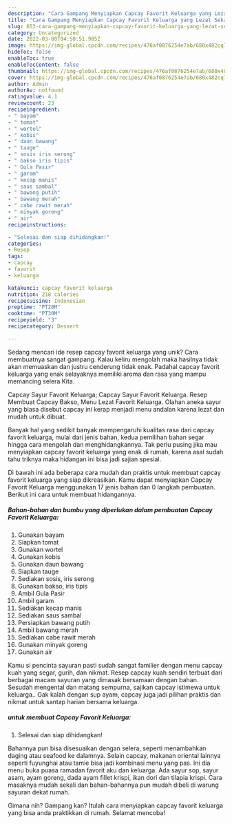 ```yaml
---
description: "Cara Gampang Menyiapkan Capcay Favorit Keluarga yang Lezat Sekali"
title: "Cara Gampang Menyiapkan Capcay Favorit Keluarga yang Lezat Sekali"
slug: 653-cara-gampang-menyiapkan-capcay-favorit-keluarga-yang-lezat-sekali
category: Uncategorized
date: 2022-03-08T04:50:51.985Z
image: https://img-global.cpcdn.com/recipes/476af0876254e7ab/680x482cq70/capcay-favorit-keluarga-foto-resep-utama.jpg
hideToc: false
enableToc: true
enableTocContent: false
thumbnail: https://img-global.cpcdn.com/recipes/476af0876254e7ab/680x482cq70/capcay-favorit-keluarga-foto-resep-utama.jpg
cover: https://img-global.cpcdn.com/recipes/476af0876254e7ab/680x482cq70/capcay-favorit-keluarga-foto-resep-utama.jpg
author: Admin
authorAv: notfound
ratingvalue: 4.1
reviewcount: 23
recipeingredient:
- " bayam"
- " tomat"
- " wortel"
- " kobis"
- " daun bawang"
- " tauge"
- " sosis iris serong"
- " bakso iris tipis"
- " Gula Pasir"
- " garam"
- " kecap manis"
- " saus sambal"
- " bawang putih"
- " bawang merah"
- " cabe rawit merah"
- " minyak goreng"
- " air"
recipeinstructions:

- "Selesai dan siap dihidangkan!"
categories:
- Resep
tags:
- capcay
- favorit
- keluarga

katakunci: capcay favorit keluarga 
nutrition: 218 calories
recipecuisine: Indonesian
preptime: "PT28M"
cooktime: "PT30M"
recipeyield: "3"
recipecategory: Dessert

---
```





Sedang mencari ide resep capcay favorit keluarga yang unik? Cara membuatnya sangat gampang. Kalau keliru mengolah maka hasilnya tidak akan memuaskan dan justru cenderung tidak enak. Padahal capcay favorit keluarga yang enak selayaknya memiliki aroma dan rasa yang mampu memancing selera Kita.





Capcay Sayur Favorit Keluarga; Capcay Sayur Favorit Keluarga. Resep Membuat Capcay Bakso, Menu Lezat Favorit Keluarga. Olahan aneka sayur yang biasa disebut capcay ini kerap menjadi menu andalan karena lezat dan mudah untuk dibuat.

Banyak hal yang sedikit banyak mempengaruhi kualitas rasa dari capcay favorit keluarga, mulai dari jenis bahan, kedua pemilihan bahan segar hingga cara mengolah dan menghidangkannya. Tak perlu pusing jika mau menyiapkan capcay favorit keluarga yang enak di rumah, karena asal sudah tahu triknya maka hidangan ini bisa jadi sajian spesial.






Di bawah ini ada beberapa cara mudah dan praktis untuk membuat capcay favorit keluarga yang siap dikreasikan. Kamu dapat menyiapkan Capcay Favorit Keluarga menggunakan 17 jenis bahan dan 0 langkah pembuatan. Berikut ini cara untuk membuat hidangannya.

<!--inarticleads1-->

##### Bahan-bahan dan bumbu yang diperlukan dalam pembuatan Capcay Favorit Keluarga:

1. Gunakan  bayam
1. Siapkan  tomat
1. Gunakan  wortel
1. Gunakan  kobis
1. Gunakan  daun bawang
1. Siapkan  tauge
1. Sediakan  sosis, iris serong
1. Gunakan  bakso, iris tipis
1. Ambil  Gula Pasir
1. Ambil  garam
1. Sediakan  kecap manis
1. Sediakan  saus sambal
1. Persiapkan  bawang putih
1. Ambil  bawang merah
1. Sediakan  cabe rawit merah
1. Gunakan  minyak goreng
1. Gunakan  air


Kamu si pencinta sayuran pasti sudah sangat familier dengan menu capcay kuah yang segar, gurih, dan nikmat. Resep capcay kuah sendiri terbuat dari berbagai macam sayuran yang dimasak bersamaan dengan bahan. Sesudah mengental dan matang sempurna, sajikan capcay istimewa untuk keluarga.. Gak kalah dengan sup ayam, capcay juga jadi pilihan praktis dan nikmat untuk santap harian bersama keluarga. 

<!--inarticleads2-->

#####  untuk membuat Capcay Favorit Keluarga:


1. Selesai dan siap dihidangkan!

Bahannya pun bisa disesuaikan dengan selera, seperti menambahkan daging atau seafood ke dalamnya. Selain capcay, makanan oriental lainnya seperti fuyunghai atau tamie bisa jadi kombinasi menu yang pas. Ini dia menu buka puasa ramadan favorit aku dan keluarga. Ada sayur sop, sayur asam, ayam goreng, dada ayam fillet krispi, ikan dori dan tilapia krispi. Cara masaknya mudah sekali dan bahan-bahannya pun mudah dibeli di warung sayuran dekat rumah. 

Gimana nih? Gampang kan? Itulah cara menyiapkan capcay favorit keluarga yang bisa anda praktikkan di rumah. Selamat mencoba!
